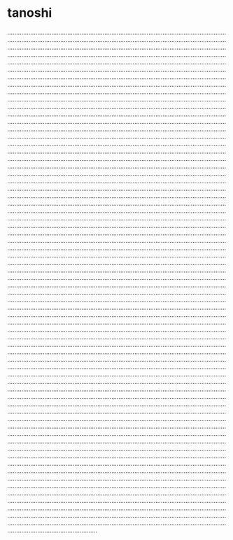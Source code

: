 # tanoshi
.......................................................................................................................................................................................................................................................................................................................................................................................................................................................................................................................................................................................................................................................................................................................................................................................................................................................................................................................................................................................................................................................................................................................................................................................................................................................................................................................................................................................................................................................................................................................................................................................................................................................................................................................................................................................................................................................................................................................................................................................................................................................................................................................................................................................................................................................................................................................................................................................................................................................................................................................................................................................................................................................................................................................................................................................................................................................................................................................................................................................................................................................................................................................................................................................................................................................................................................................................................................................................................................................................................................................................................................................................................................................................................................................................................................................................................................................................................................................................................................................................................................................................................................................................................................................................................................................................................................................................................................................................................................................................................................................................................................................................................................................................................................................................................................................................................................................................................................................................................................................................................................................................................................................................................................................................................................................................................................................................................................................................................................................................................................................................................................................................................................................................................................................................................................................................................................................................................................................................................................................................................................................................................................................................................................................................................................................................................................................................................................................................................................................................................................................................................................................................................................................................................................................................................................................................................................................................................................................................................................................................................................................................................................................................................................................................................................................................................................................................................................................................................................................................................................................................................................................................................................................................................................................................................................................................................................................................................................................................................................................................................................................................................................................................................................................................................................................................................................................................................................................................................................................................................................................................................................................................................................................................................................